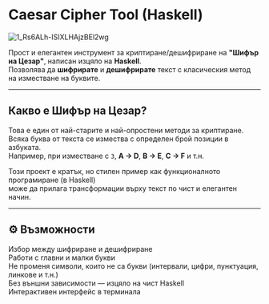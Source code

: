 # Caesar Cipher Tool (Haskell)

![1_Rs6ALh-ISIXLHAjzBEl2wg](https://github.com/user-attachments/assets/b0b7f022-60fa-4795-b0d7-9ef6a09976da)


Прост и елегантен инструмент за криптиране/дешифриране на **"Шифър на Цезар"**, написан изцяло на **Haskell**.  
Позволява да **шифрирате** и **дешифрирате** текст с класическия метод на изместване на буквите.

---

## Какво е Шифър на Цезар?

Това е един от най-старите и най-опростени методи за криптиране.  
Всяка буква от текста се измества с определен брой позиции в азбуката.  
Например, при изместване с `3`, **A → D**, **B → E**, **C → F** и т.н.

Този проект е кратък, но стилен пример как функционалното програмиране (в Haskell)  
може да прилага трансформации върху текст по чист и елегантен начин.

---

## ⚙️ Възможности

 Избор между шифриране и дешифриране  
 Работи с главни и малки букви  
 Не променя символи, които не са букви (интервали, цифри, пунктуация, линкове и т.н.)  
 Без външни зависимости — изцяло на чист Haskell  
 Интерактивен интерфейс в терминала  

